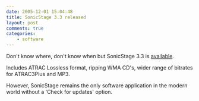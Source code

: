 ```yaml
---
date: 2005-12-01 15:04:48
title: SonicStage 3.3 released
layout: post
comments: true
categories:
    - software
---
```

Don't know where, don't know when but SonicStage 3.3 is
[available](http://www.sonydigital-link.com/DNA/sonicstage/sstage_dl.asp?r=&l=en).

Includes ATRAC Lossless format, ripping WMA CD's, wider range of
bitrates for ATRAC3Plus and MP3.

However, SonicStage remains the only software application in the modern
world without a 'Check for updates' option.
